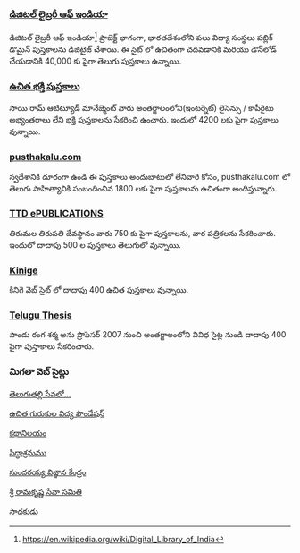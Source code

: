 <!--
.. title: తెలుగు పుస్తకాలు ఉచితంగా లభించే వెబ్‌సైట్లు (Websites To Download Telugu Books For Free)
.. slug: telugu-books-free-download-sites
.. date: 2020-04-06 21:33:00 UTC+06:30
.. tags:
.. category:
.. link:
.. description: A list of websites to download telugu books for free.
.. type:
-->


### [డిజిటల్ లైబ్రరీ ఆఫ్ ఇండియా](https://ndl.iitkgp.ac.in/)

డిజిటల్ లైబ్రరీ ఆఫ్ ఇండియా[^1] ప్రాజెక్ట్ భాగంగా, భారతదేశంలోని పలు విద్యా సంస్థలు పబ్లిక్ డొమైన్ పుస్తకాలను డిజిటైజ్ చేశాయి. ఈ సైట్ లో ఉచితంగా చదవడానికి మరియు డౌన్‌లోడ్ చేయడానికి 40,000 కు పైగా తెలుగు పుస్తకాలు ఉన్నాయి.


### [ఉచిత భక్తి పుస్తకాలు](http://www.sairealattitudemanagement.org/Telugu-Devotional-Spiritual-Free-eBooks-All-List)

సాయి రామ్ ఆటిట్యూడ్ మానేజ్మెంట్ వారు అంతర్జాలంలోని(ఇంటర్నెట్) లైసెన్సు / కాపీరైటు అభ్యంతరాలు లేని భక్తి పుస్తకాలను సేకరించి ఉంచారు. ఇందులో 4200 లకు పైగా పుస్తకాలు వున్నాయి.


### [pusthakalu.com](https://pusthakalu.com/)

స్వదేశానికి దూరంగా ఉండి ఈ పుస్తకాలు అందుబాటులో లేనివారి కోసం, pusthakalu.com లో తెలుగు సాహిత్యానికి సంబందించిన 1800 లకు పైగా పుస్తకాలను ఉచితంగా అందిస్తున్నారు.


### [TTD ePUBLICATIONS](http://ebooks.tirumala.org/)

తిరుమల తిరుపతి దేవస్థానం వారు 750 కు పైగా పుస్తకాలను, వార పత్రికలను సేకరించారు. ఇందులో దాదాపు  500 ల పుస్తకాలు తెలుగులో వున్నాయి.


### [Kinige](https://kinige.com/free)

కినిగె వెబ్ సైట్ లో దాదాపు 400 ఉచిత పుస్తకాలు వున్నాయి.


### [Telugu Thesis](http://www.teluguthesis.com/p/blog-page_20.html)

పాండు రంగ శర్మ అను ప్రొఫెసర్ 2007 నుంచి అంతర్జాలంలోని వివిధ సైట్ల నుండి దాదాపు 400 పైగా పుస్తాకాలు సేకరించారు.


### మిగతా వెబ్ సైట్లు

[తెలుగుతల్లి సేవలో...](http://abhara-telugu.blogspot.com/)

[ఉచిత గురుకుల విద్య ఫౌండేషన్](https://www.freegurukul.org/category#home)

[కథానిలయం](http://kathanilayam.com/book/)

[సిద్ధాశ్రమము](http://siddhashramam.org/%e0%b0%aa%e0%b1%81%e0%b0%b8%e0%b1%8d%e0%b0%a4%e0%b0%95%e0%b0%be%e0%b0%b2%e0%b1%81/)

[సుందరయ్య విఙ్ఞాన కేంద్రం](http://www.sundarayya.org/publication)

[శ్రీ రామకృష్ణ సేవా సమితి](https://unworldliness.org/publications/)

[సాధకుడు](https://sadhakudu.blogspot.com/p/google-drive-downloads.html)



[^1]: https://en.wikipedia.org/wiki/Digital_Library_of_India
